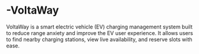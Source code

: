 # -VoltaWay
VoltaWay is a smart electric vehicle (EV) charging management system built to reduce range anxiety and improve the EV user experience. It allows users to find nearby charging stations, view live availability, and reserve slots with ease.
